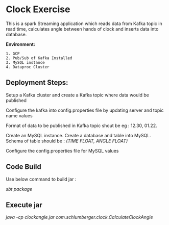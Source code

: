 # Clock Exercise

This is a spark Streaming application which reads data from Kafka topic in read time,
 calculates angle between hands of clock and inserts data into database.

**Environment:**

    1. GCP
    2. Pub/Sub of Kafka Installed
    3. MySQL instance
    4. Dataproc Cluster


## Deployment Steps: 
Setup a Kafka cluster and create a Kafka topic where data would be published

Configure the kafka into config.properties file by updating server and topic name values

Format of data to be published in Kafka topic shout be eg : 12.30, 01.22.
 
Create an MySQL instance. Create a database and table into MySQL.
Schema of table should be : 
*(TIME FLOAT, ANGLE FLOAT)*

Configure the config.properties file for MySQL values

## Code Build
Use below command to build jar :

*sbt package*

## Execute jar
*java -cp clockangle.jar com.schlumberger.clock.CalculateClockAngle*
